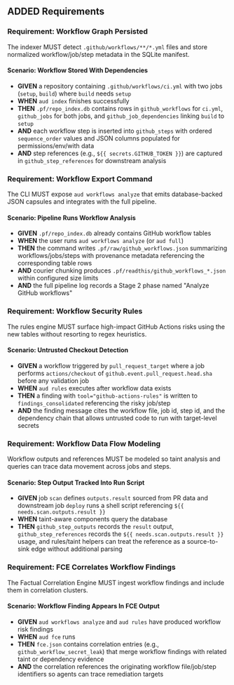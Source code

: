 
## ADDED Requirements
### Requirement: Workflow Graph Persisted
The indexer MUST detect `.github/workflows/**/*.yml` files and store normalized workflow/job/step metadata in the SQLite manifest.

#### Scenario: Workflow Stored With Dependencies
- **GIVEN** a repository containing `.github/workflows/ci.yml` with two jobs (`setup`, `build`) where `build` needs `setup`
- **WHEN** `aud index` finishes successfully
- **THEN** `.pf/repo_index.db` contains rows in `github_workflows` for `ci.yml`, `github_jobs` for both jobs, and `github_job_dependencies` linking `build` to `setup`
- **AND** each workflow step is inserted into `github_steps` with ordered `sequence_order` values and JSON columns populated for permissions/env/with data
- **AND** step references (e.g., `${{ secrets.GITHUB_TOKEN }}`) are captured in `github_step_references` for downstream analysis

### Requirement: Workflow Export Command
The CLI MUST expose `aud workflows analyze` that emits database-backed JSON capsules and integrates with the full pipeline.

#### Scenario: Pipeline Runs Workflow Analysis
- **GIVEN** `.pf/repo_index.db` already contains GitHub workflow tables
- **WHEN** the user runs `aud workflows analyze` (or `aud full`)
- **THEN** the command writes `.pf/raw/github_workflows.json` summarizing workflows/jobs/steps with provenance metadata referencing the corresponding table rows
- **AND** courier chunking produces `.pf/readthis/github_workflows_*.json` within configured size limits
- **AND** the full pipeline log records a Stage 2 phase named "Analyze GitHub workflows"

### Requirement: Workflow Security Rules
The rules engine MUST surface high-impact GitHub Actions risks using the new tables without resorting to regex heuristics.

#### Scenario: Untrusted Checkout Detection
- **GIVEN** a workflow triggered by `pull_request_target` where a job performs `actions/checkout` of `github.event.pull_request.head.sha` before any validation job
- **WHEN** `aud rules` executes after workflow data exists
- **THEN** a finding with `tool="github-actions-rules"` is written to `findings_consolidated` referencing the risky job/step
- **AND** the finding message cites the workflow file, job id, step id, and the dependency chain that allows untrusted code to run with target-level secrets

### Requirement: Workflow Data Flow Modeling
Workflow outputs and references MUST be modeled so taint analysis and queries can trace data movement across jobs and steps.

#### Scenario: Step Output Tracked Into Run Script
- **GIVEN** job `scan` defines `outputs.result` sourced from PR data and downstream job `deploy` runs a shell script referencing `${{ needs.scan.outputs.result }}`
- **WHEN** taint-aware components query the database
- **THEN** `github_step_outputs` records the `result` output, `github_step_references` records the `${{ needs.scan.outputs.result }}` usage, and rules/taint helpers can treat the reference as a source-to-sink edge without additional parsing

### Requirement: FCE Correlates Workflow Findings
The Factual Correlation Engine MUST ingest workflow findings and include them in correlation clusters.

#### Scenario: Workflow Finding Appears In FCE Output
- **GIVEN** `aud workflows analyze` and `aud rules` have produced workflow risk findings
- **WHEN** `aud fce` runs
- **THEN** `fce.json` contains correlation entries (e.g., `github_workflow_secret_leak`) that merge workflow findings with related taint or dependency evidence
- **AND** the correlation references the originating workflow file/job/step identifiers so agents can trace remediation targets
